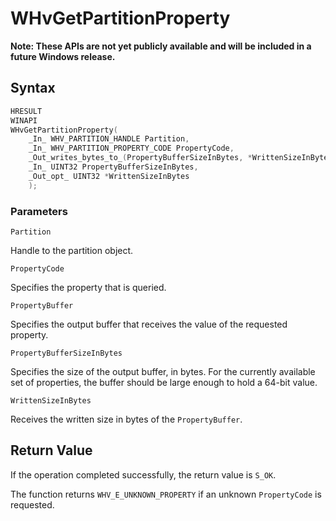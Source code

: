 # WHvGetPartitionProperty
**Note: These APIs are not yet publicly available and will be included in a future Windows release.**

## Syntax
```C
HRESULT
WINAPI
WHvGetPartitionProperty(
    _In_ WHV_PARTITION_HANDLE Partition,
    _In_ WHV_PARTITION_PROPERTY_CODE PropertyCode,
    _Out_writes_bytes_to_(PropertyBufferSizeInBytes, *WrittenSizeInBytes) VOID* PropertyBuffer,
    _In_ UINT32 PropertyBufferSizeInBytes,
    _Out_opt_ UINT32 *WrittenSizeInBytes
    );
```
### Parameters

`Partition`

Handle to the partition object.

`PropertyCode`

Specifies the property that is queried.

`PropertyBuffer`

Specifies the output buffer that receives the value of the requested property. 

`PropertyBufferSizeInBytes`

Specifies the size of the output buffer, in bytes. For the currently available set of properties, the buffer should be large enough to hold a 64-bit value.

`WrittenSizeInBytes`

Receives the written size in bytes of the `PropertyBuffer`.

## Return Value
If the operation completed successfully, the return value is `S_OK`.

The function returns `WHV_E_UNKNOWN_PROPERTY` if an unknown `PropertyCode` is requested.
